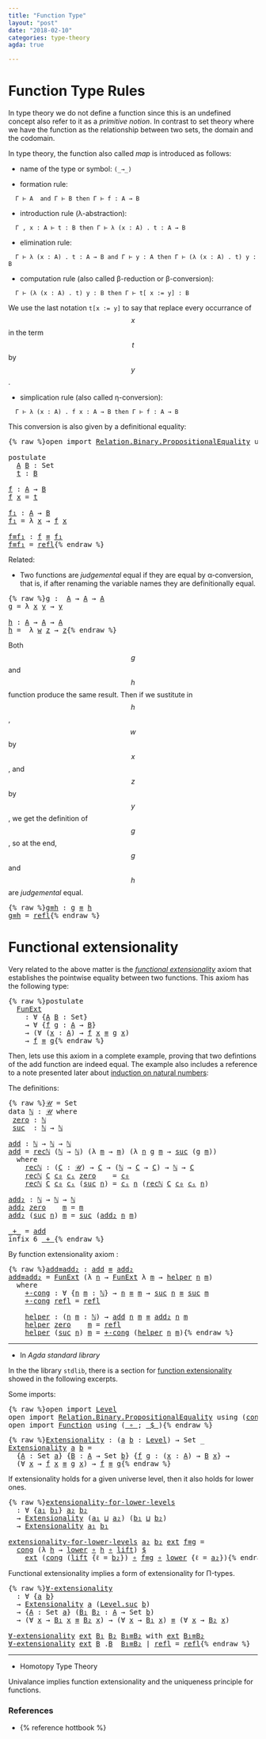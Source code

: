 ```yaml
---
title: "Function Type"
layout: "post"
date: "2018-02-10"
categories: type-theory
agda: true

---
```


# Function Type Rules

In type theory we do not define a function since this is an undefined concept
also refer to it as a *primitive notion*. In contrast to set theory where we
have the function as the relationship between two sets, the domain and the
codomain.

In type theory, the function also called *map* is introduced as follows:

+ name of the type or symbol: `(_→_)`

+ formation rule:
```
  Γ ⊢ A  and Γ ⊢ B then Γ ⊢ f : A → B
```

+ introduction rule (λ-abstraction):
```
  Γ , x : A ⊢ t : B then Γ ⊢ λ (x : A) . t : A → B
```

+ elimination rule:
```
  Γ ⊢ λ (x : A) . t : A → B and Γ ⊢ y : A then Γ ⊢ (λ (x : A) . t) y : B
```

+ computation rule (also called β-reduction or β-conversion):
```
  Γ ⊢ (λ (x : A) . t) y : B then Γ ⊢ t[ x := y] : B
```
We use the last notation `t[x := y]` to say that replace every occurrance of
$$x$$ in the term $$t$$ by $$y$$.

+ simplication rule (also called η-conversion):
```
  Γ ⊢ λ (x : A) . f x : A → B then Γ ⊢ f : A → B
```
  This conversion is also given by a definitional equality:

<pre class="Agda">{% raw %}<a id="1157" class="Keyword">open</a> <a id="1162" class="Keyword">import</a> <a id="1169" href="https://agda.github.io/agda-stdlib/Relation.Binary.PropositionalEquality.html" class="Module">Relation.Binary.PropositionalEquality</a> <a id="1207" class="Keyword">using</a> <a id="1213" class="Symbol">(</a><a id="1214" href="https://agda.github.io/agda-stdlib/Agda.Builtin.Equality.html#83" class="Datatype Operator">_≡_</a><a id="1217" class="Symbol">;</a> <a id="1219" href="https://agda.github.io/agda-stdlib/Agda.Builtin.Equality.html#140" class="InductiveConstructor">refl</a><a id="1223" class="Symbol">)</a>

<a id="1226" class="Keyword">postulate</a>
  <a id="A"></a><a id="1238" href="{% endraw %}{% link _posts/2018-02-10-functions-in-type-theory.md %}{% raw %}#1238" class="Postulate">A</a> <a id="B"></a><a id="1240" href="{% endraw %}{% link _posts/2018-02-10-functions-in-type-theory.md %}{% raw %}#1240" class="Postulate">B</a> <a id="1242" class="Symbol">:</a> <a id="1244" class="PrimitiveType">Set</a>
  <a id="t"></a><a id="1250" href="{% endraw %}{% link _posts/2018-02-10-functions-in-type-theory.md %}{% raw %}#1250" class="Postulate">t</a> <a id="1252" class="Symbol">:</a> <a id="1254" href="{% endraw %}{% link _posts/2018-02-10-functions-in-type-theory.md %}{% raw %}#1240" class="Postulate">B</a>

<a id="f"></a><a id="1257" href="{% endraw %}{% link _posts/2018-02-10-functions-in-type-theory.md %}{% raw %}#1257" class="Function">f</a> <a id="1259" class="Symbol">:</a> <a id="1261" href="{% endraw %}{% link _posts/2018-02-10-functions-in-type-theory.md %}{% raw %}#1238" class="Postulate">A</a> <a id="1263" class="Symbol">→</a> <a id="1265" href="{% endraw %}{% link _posts/2018-02-10-functions-in-type-theory.md %}{% raw %}#1240" class="Postulate">B</a>
<a id="1267" href="{% endraw %}{% link _posts/2018-02-10-functions-in-type-theory.md %}{% raw %}#1257" class="Function">f</a> <a id="1269" href="{% endraw %}{% link _posts/2018-02-10-functions-in-type-theory.md %}{% raw %}#1269" class="Bound">x</a> <a id="1271" class="Symbol">=</a> <a id="1273" href="{% endraw %}{% link _posts/2018-02-10-functions-in-type-theory.md %}{% raw %}#1250" class="Postulate">t</a>

<a id="f₁"></a><a id="1276" href="{% endraw %}{% link _posts/2018-02-10-functions-in-type-theory.md %}{% raw %}#1276" class="Function">f₁</a> <a id="1279" class="Symbol">:</a> <a id="1281" href="{% endraw %}{% link _posts/2018-02-10-functions-in-type-theory.md %}{% raw %}#1238" class="Postulate">A</a> <a id="1283" class="Symbol">→</a> <a id="1285" href="{% endraw %}{% link _posts/2018-02-10-functions-in-type-theory.md %}{% raw %}#1240" class="Postulate">B</a>
<a id="1287" href="{% endraw %}{% link _posts/2018-02-10-functions-in-type-theory.md %}{% raw %}#1276" class="Function">f₁</a> <a id="1290" class="Symbol">=</a> <a id="1292" class="Symbol">λ</a> <a id="1294" href="{% endraw %}{% link _posts/2018-02-10-functions-in-type-theory.md %}{% raw %}#1294" class="Bound">x</a> <a id="1296" class="Symbol">→</a> <a id="1298" href="{% endraw %}{% link _posts/2018-02-10-functions-in-type-theory.md %}{% raw %}#1257" class="Function">f</a> <a id="1300" href="{% endraw %}{% link _posts/2018-02-10-functions-in-type-theory.md %}{% raw %}#1294" class="Bound">x</a>

<a id="f≡f₁"></a><a id="1303" href="{% endraw %}{% link _posts/2018-02-10-functions-in-type-theory.md %}{% raw %}#1303" class="Function">f≡f₁</a> <a id="1308" class="Symbol">:</a> <a id="1310" href="{% endraw %}{% link _posts/2018-02-10-functions-in-type-theory.md %}{% raw %}#1257" class="Function">f</a> <a id="1312" href="https://agda.github.io/agda-stdlib/Agda.Builtin.Equality.html#83" class="Datatype Operator">≡</a> <a id="1314" href="{% endraw %}{% link _posts/2018-02-10-functions-in-type-theory.md %}{% raw %}#1276" class="Function">f₁</a>
<a id="1317" href="{% endraw %}{% link _posts/2018-02-10-functions-in-type-theory.md %}{% raw %}#1303" class="Function">f≡f₁</a> <a id="1322" class="Symbol">=</a> <a id="1324" href="https://agda.github.io/agda-stdlib/Agda.Builtin.Equality.html#140" class="InductiveConstructor">refl</a>{% endraw %}</pre>

Related:

+ Two functions are *judgemental* equal if they are equal by α-conversion,
that is, if after renaming the variable names they are definitionally equal.

<pre class="Agda">{% raw %}<a id="g"></a><a id="1517" href="{% endraw %}{% link _posts/2018-02-10-functions-in-type-theory.md %}{% raw %}#1517" class="Function">g</a> <a id="1519" class="Symbol">:</a>  <a id="1522" href="{% endraw %}{% link _posts/2018-02-10-functions-in-type-theory.md %}{% raw %}#1238" class="Postulate">A</a> <a id="1524" class="Symbol">→</a> <a id="1526" href="{% endraw %}{% link _posts/2018-02-10-functions-in-type-theory.md %}{% raw %}#1238" class="Postulate">A</a> <a id="1528" class="Symbol">→</a> <a id="1530" href="{% endraw %}{% link _posts/2018-02-10-functions-in-type-theory.md %}{% raw %}#1238" class="Postulate">A</a>
<a id="1532" href="{% endraw %}{% link _posts/2018-02-10-functions-in-type-theory.md %}{% raw %}#1517" class="Function">g</a> <a id="1534" class="Symbol">=</a> <a id="1536" class="Symbol">λ</a> <a id="1538" href="{% endraw %}{% link _posts/2018-02-10-functions-in-type-theory.md %}{% raw %}#1538" class="Bound">x</a> <a id="1540" href="{% endraw %}{% link _posts/2018-02-10-functions-in-type-theory.md %}{% raw %}#1540" class="Bound">y</a> <a id="1542" class="Symbol">→</a> <a id="1544" href="{% endraw %}{% link _posts/2018-02-10-functions-in-type-theory.md %}{% raw %}#1540" class="Bound">y</a>

<a id="h"></a><a id="1547" href="{% endraw %}{% link _posts/2018-02-10-functions-in-type-theory.md %}{% raw %}#1547" class="Function">h</a> <a id="1549" class="Symbol">:</a> <a id="1551" href="{% endraw %}{% link _posts/2018-02-10-functions-in-type-theory.md %}{% raw %}#1238" class="Postulate">A</a> <a id="1553" class="Symbol">→</a> <a id="1555" href="{% endraw %}{% link _posts/2018-02-10-functions-in-type-theory.md %}{% raw %}#1238" class="Postulate">A</a> <a id="1557" class="Symbol">→</a> <a id="1559" href="{% endraw %}{% link _posts/2018-02-10-functions-in-type-theory.md %}{% raw %}#1238" class="Postulate">A</a>
<a id="1561" href="{% endraw %}{% link _posts/2018-02-10-functions-in-type-theory.md %}{% raw %}#1547" class="Function">h</a> <a id="1563" class="Symbol">=</a>  <a id="1566" class="Symbol">λ</a> <a id="1568" href="{% endraw %}{% link _posts/2018-02-10-functions-in-type-theory.md %}{% raw %}#1568" class="Bound">w</a> <a id="1570" href="{% endraw %}{% link _posts/2018-02-10-functions-in-type-theory.md %}{% raw %}#1570" class="Bound">z</a> <a id="1572" class="Symbol">→</a> <a id="1574" href="{% endraw %}{% link _posts/2018-02-10-functions-in-type-theory.md %}{% raw %}#1570" class="Bound">z</a>{% endraw %}</pre>

Both $$g$$ and $$h$$ function produce the same result.
Then if we sustitute in $$h$$, $$w$$ by $$x$$, and $$z$$ by $$y$$,
we get the definition of $$g$$, so at the end, $$g$$ and $$h$$ are
*judgemental* equal.

<pre class="Agda">{% raw %}<a id="g≡h"></a><a id="1812" href="{% endraw %}{% link _posts/2018-02-10-functions-in-type-theory.md %}{% raw %}#1812" class="Function">g≡h</a> <a id="1816" class="Symbol">:</a> <a id="1818" href="{% endraw %}{% link _posts/2018-02-10-functions-in-type-theory.md %}{% raw %}#1517" class="Function">g</a> <a id="1820" href="https://agda.github.io/agda-stdlib/Agda.Builtin.Equality.html#83" class="Datatype Operator">≡</a> <a id="1822" href="{% endraw %}{% link _posts/2018-02-10-functions-in-type-theory.md %}{% raw %}#1547" class="Function">h</a>
<a id="1824" href="{% endraw %}{% link _posts/2018-02-10-functions-in-type-theory.md %}{% raw %}#1812" class="Function">g≡h</a> <a id="1828" class="Symbol">=</a> <a id="1830" href="https://agda.github.io/agda-stdlib/Agda.Builtin.Equality.html#140" class="InductiveConstructor">refl</a>{% endraw %}</pre>

# Functional extensionality

Very related to the above matter is the [*functional extensionality*](https://ncatlab.org/nlab/show/function+extensionality)
axiom that establishes the pointwise equality between two functions.
This axiom has the following type:

<pre class="Agda">{% raw %}<a id="2119" class="Keyword">postulate</a>
  <a id="FunExt"></a><a id="2131" href="{% endraw %}{% link _posts/2018-02-10-functions-in-type-theory.md %}{% raw %}#2131" class="Postulate">FunExt</a>
    <a id="2142" class="Symbol">:</a> <a id="2144" class="Symbol">∀</a> <a id="2146" class="Symbol">{</a><a id="2147" href="{% endraw %}{% link _posts/2018-02-10-functions-in-type-theory.md %}{% raw %}#2147" class="Bound">A</a> <a id="2149" href="{% endraw %}{% link _posts/2018-02-10-functions-in-type-theory.md %}{% raw %}#2149" class="Bound">B</a> <a id="2151" class="Symbol">:</a> <a id="2153" class="PrimitiveType">Set</a><a id="2156" class="Symbol">}</a>
    <a id="2162" class="Symbol">→</a> <a id="2164" class="Symbol">∀</a> <a id="2166" class="Symbol">{</a><a id="2167" href="{% endraw %}{% link _posts/2018-02-10-functions-in-type-theory.md %}{% raw %}#2167" class="Bound">f</a> <a id="2169" href="{% endraw %}{% link _posts/2018-02-10-functions-in-type-theory.md %}{% raw %}#2169" class="Bound">g</a> <a id="2171" class="Symbol">:</a> <a id="2173" href="{% endraw %}{% link _posts/2018-02-10-functions-in-type-theory.md %}{% raw %}#2147" class="Bound">A</a> <a id="2175" class="Symbol">→</a> <a id="2177" href="{% endraw %}{% link _posts/2018-02-10-functions-in-type-theory.md %}{% raw %}#2149" class="Bound">B</a><a id="2178" class="Symbol">}</a>
    <a id="2184" class="Symbol">→</a> <a id="2186" class="Symbol">(∀</a> <a id="2189" class="Symbol">(</a><a id="2190" href="{% endraw %}{% link _posts/2018-02-10-functions-in-type-theory.md %}{% raw %}#2190" class="Bound">x</a> <a id="2192" class="Symbol">:</a> <a id="2194" href="{% endraw %}{% link _posts/2018-02-10-functions-in-type-theory.md %}{% raw %}#2147" class="Bound">A</a><a id="2195" class="Symbol">)</a> <a id="2197" class="Symbol">→</a> <a id="2199" href="{% endraw %}{% link _posts/2018-02-10-functions-in-type-theory.md %}{% raw %}#2167" class="Bound">f</a> <a id="2201" href="{% endraw %}{% link _posts/2018-02-10-functions-in-type-theory.md %}{% raw %}#2190" class="Bound">x</a> <a id="2203" href="https://agda.github.io/agda-stdlib/Agda.Builtin.Equality.html#83" class="Datatype Operator">≡</a> <a id="2205" href="{% endraw %}{% link _posts/2018-02-10-functions-in-type-theory.md %}{% raw %}#2169" class="Bound">g</a> <a id="2207" href="{% endraw %}{% link _posts/2018-02-10-functions-in-type-theory.md %}{% raw %}#2190" class="Bound">x</a><a id="2208" class="Symbol">)</a>
    <a id="2214" class="Symbol">→</a> <a id="2216" href="{% endraw %}{% link _posts/2018-02-10-functions-in-type-theory.md %}{% raw %}#2167" class="Bound">f</a> <a id="2218" href="https://agda.github.io/agda-stdlib/Agda.Builtin.Equality.html#83" class="Datatype Operator">≡</a> <a id="2220" href="{% endraw %}{% link _posts/2018-02-10-functions-in-type-theory.md %}{% raw %}#2169" class="Bound">g</a>{% endraw %}</pre>

Then, lets use this axiom in a complete example, proving that two defintions
of the add function are indeed equal. The example also includes a reference
to a note presented later about
[induction on natural numbers](https://jonaprieto.github.io/2018/02/14/induction-on-identity-types/):

The definitions:

<pre class="Agda">{% raw %}<a id="𝒰"></a><a id="2553" href="{% endraw %}{% link _posts/2018-02-10-functions-in-type-theory.md %}{% raw %}#2553" class="Function">𝒰</a> <a id="2555" class="Symbol">=</a> <a id="2557" class="PrimitiveType">Set</a>
<a id="2561" class="Keyword">data</a> <a id="ℕ"></a><a id="2566" href="{% endraw %}{% link _posts/2018-02-10-functions-in-type-theory.md %}{% raw %}#2566" class="Datatype">ℕ</a> <a id="2568" class="Symbol">:</a> <a id="2570" href="{% endraw %}{% link _posts/2018-02-10-functions-in-type-theory.md %}{% raw %}#2553" class="Function">𝒰</a> <a id="2572" class="Keyword">where</a>
 <a id="ℕ.zero"></a><a id="2579" href="{% endraw %}{% link _posts/2018-02-10-functions-in-type-theory.md %}{% raw %}#2579" class="InductiveConstructor">zero</a> <a id="2584" class="Symbol">:</a> <a id="2586" href="{% endraw %}{% link _posts/2018-02-10-functions-in-type-theory.md %}{% raw %}#2566" class="Datatype">ℕ</a>
 <a id="ℕ.suc"></a><a id="2589" href="{% endraw %}{% link _posts/2018-02-10-functions-in-type-theory.md %}{% raw %}#2589" class="InductiveConstructor">suc</a>  <a id="2594" class="Symbol">:</a> <a id="2596" href="{% endraw %}{% link _posts/2018-02-10-functions-in-type-theory.md %}{% raw %}#2566" class="Datatype">ℕ</a> <a id="2598" class="Symbol">→</a> <a id="2600" href="{% endraw %}{% link _posts/2018-02-10-functions-in-type-theory.md %}{% raw %}#2566" class="Datatype">ℕ</a>

<a id="add"></a><a id="2603" href="{% endraw %}{% link _posts/2018-02-10-functions-in-type-theory.md %}{% raw %}#2603" class="Function">add</a> <a id="2607" class="Symbol">:</a> <a id="2609" href="{% endraw %}{% link _posts/2018-02-10-functions-in-type-theory.md %}{% raw %}#2566" class="Datatype">ℕ</a> <a id="2611" class="Symbol">→</a> <a id="2613" href="{% endraw %}{% link _posts/2018-02-10-functions-in-type-theory.md %}{% raw %}#2566" class="Datatype">ℕ</a> <a id="2615" class="Symbol">→</a> <a id="2617" href="{% endraw %}{% link _posts/2018-02-10-functions-in-type-theory.md %}{% raw %}#2566" class="Datatype">ℕ</a>
<a id="2619" href="{% endraw %}{% link _posts/2018-02-10-functions-in-type-theory.md %}{% raw %}#2603" class="Function">add</a> <a id="2623" class="Symbol">=</a> <a id="2625" href="{% endraw %}{% link _posts/2018-02-10-functions-in-type-theory.md %}{% raw %}#2682" class="Function">recℕ</a> <a id="2630" class="Symbol">(</a><a id="2631" href="{% endraw %}{% link _posts/2018-02-10-functions-in-type-theory.md %}{% raw %}#2566" class="Datatype">ℕ</a> <a id="2633" class="Symbol">→</a> <a id="2635" href="{% endraw %}{% link _posts/2018-02-10-functions-in-type-theory.md %}{% raw %}#2566" class="Datatype">ℕ</a><a id="2636" class="Symbol">)</a> <a id="2638" class="Symbol">(λ</a> <a id="2641" href="{% endraw %}{% link _posts/2018-02-10-functions-in-type-theory.md %}{% raw %}#2641" class="Bound">m</a> <a id="2643" class="Symbol">→</a> <a id="2645" href="{% endraw %}{% link _posts/2018-02-10-functions-in-type-theory.md %}{% raw %}#2641" class="Bound">m</a><a id="2646" class="Symbol">)</a> <a id="2648" class="Symbol">(λ</a> <a id="2651" href="{% endraw %}{% link _posts/2018-02-10-functions-in-type-theory.md %}{% raw %}#2651" class="Bound">n</a> <a id="2653" href="{% endraw %}{% link _posts/2018-02-10-functions-in-type-theory.md %}{% raw %}#2653" class="Bound">g</a> <a id="2655" href="{% endraw %}{% link _posts/2018-02-10-functions-in-type-theory.md %}{% raw %}#2655" class="Bound">m</a> <a id="2657" class="Symbol">→</a> <a id="2659" href="{% endraw %}{% link _posts/2018-02-10-functions-in-type-theory.md %}{% raw %}#2589" class="InductiveConstructor">suc</a> <a id="2663" class="Symbol">(</a><a id="2664" href="{% endraw %}{% link _posts/2018-02-10-functions-in-type-theory.md %}{% raw %}#2653" class="Bound">g</a> <a id="2666" href="{% endraw %}{% link _posts/2018-02-10-functions-in-type-theory.md %}{% raw %}#2655" class="Bound">m</a><a id="2667" class="Symbol">))</a>
  <a id="2672" class="Keyword">where</a>
    <a id="2682" href="{% endraw %}{% link _posts/2018-02-10-functions-in-type-theory.md %}{% raw %}#2682" class="Function">recℕ</a> <a id="2687" class="Symbol">:</a> <a id="2689" class="Symbol">(</a><a id="2690" href="{% endraw %}{% link _posts/2018-02-10-functions-in-type-theory.md %}{% raw %}#2690" class="Bound">C</a> <a id="2692" class="Symbol">:</a> <a id="2694" href="{% endraw %}{% link _posts/2018-02-10-functions-in-type-theory.md %}{% raw %}#2553" class="Function">𝒰</a><a id="2695" class="Symbol">)</a> <a id="2697" class="Symbol">→</a> <a id="2699" href="{% endraw %}{% link _posts/2018-02-10-functions-in-type-theory.md %}{% raw %}#2690" class="Bound">C</a> <a id="2701" class="Symbol">→</a> <a id="2703" class="Symbol">(</a><a id="2704" href="{% endraw %}{% link _posts/2018-02-10-functions-in-type-theory.md %}{% raw %}#2566" class="Datatype">ℕ</a> <a id="2706" class="Symbol">→</a> <a id="2708" href="{% endraw %}{% link _posts/2018-02-10-functions-in-type-theory.md %}{% raw %}#2690" class="Bound">C</a> <a id="2710" class="Symbol">→</a> <a id="2712" href="{% endraw %}{% link _posts/2018-02-10-functions-in-type-theory.md %}{% raw %}#2690" class="Bound">C</a><a id="2713" class="Symbol">)</a> <a id="2715" class="Symbol">→</a> <a id="2717" href="{% endraw %}{% link _posts/2018-02-10-functions-in-type-theory.md %}{% raw %}#2566" class="Datatype">ℕ</a> <a id="2719" class="Symbol">→</a> <a id="2721" href="{% endraw %}{% link _posts/2018-02-10-functions-in-type-theory.md %}{% raw %}#2690" class="Bound">C</a>
    <a id="2727" href="{% endraw %}{% link _posts/2018-02-10-functions-in-type-theory.md %}{% raw %}#2682" class="Function">recℕ</a> <a id="2732" href="{% endraw %}{% link _posts/2018-02-10-functions-in-type-theory.md %}{% raw %}#2732" class="Bound">C</a> <a id="2734" href="{% endraw %}{% link _posts/2018-02-10-functions-in-type-theory.md %}{% raw %}#2734" class="Bound">c₀</a> <a id="2737" href="{% endraw %}{% link _posts/2018-02-10-functions-in-type-theory.md %}{% raw %}#2737" class="Bound">cₛ</a> <a id="2740" href="{% endraw %}{% link _posts/2018-02-10-functions-in-type-theory.md %}{% raw %}#2579" class="InductiveConstructor">zero</a>    <a id="2748" class="Symbol">=</a> <a id="2750" href="{% endraw %}{% link _posts/2018-02-10-functions-in-type-theory.md %}{% raw %}#2734" class="Bound">c₀</a>
    <a id="2757" href="{% endraw %}{% link _posts/2018-02-10-functions-in-type-theory.md %}{% raw %}#2682" class="Function">recℕ</a> <a id="2762" href="{% endraw %}{% link _posts/2018-02-10-functions-in-type-theory.md %}{% raw %}#2762" class="Bound">C</a> <a id="2764" href="{% endraw %}{% link _posts/2018-02-10-functions-in-type-theory.md %}{% raw %}#2764" class="Bound">c₀</a> <a id="2767" href="{% endraw %}{% link _posts/2018-02-10-functions-in-type-theory.md %}{% raw %}#2767" class="Bound">cₛ</a> <a id="2770" class="Symbol">(</a><a id="2771" href="{% endraw %}{% link _posts/2018-02-10-functions-in-type-theory.md %}{% raw %}#2589" class="InductiveConstructor">suc</a> <a id="2775" href="{% endraw %}{% link _posts/2018-02-10-functions-in-type-theory.md %}{% raw %}#2775" class="Bound">n</a><a id="2776" class="Symbol">)</a> <a id="2778" class="Symbol">=</a> <a id="2780" href="{% endraw %}{% link _posts/2018-02-10-functions-in-type-theory.md %}{% raw %}#2767" class="Bound">cₛ</a> <a id="2783" href="{% endraw %}{% link _posts/2018-02-10-functions-in-type-theory.md %}{% raw %}#2775" class="Bound">n</a> <a id="2785" class="Symbol">(</a><a id="2786" href="{% endraw %}{% link _posts/2018-02-10-functions-in-type-theory.md %}{% raw %}#2682" class="Function">recℕ</a> <a id="2791" href="{% endraw %}{% link _posts/2018-02-10-functions-in-type-theory.md %}{% raw %}#2762" class="Bound">C</a> <a id="2793" href="{% endraw %}{% link _posts/2018-02-10-functions-in-type-theory.md %}{% raw %}#2764" class="Bound">c₀</a> <a id="2796" href="{% endraw %}{% link _posts/2018-02-10-functions-in-type-theory.md %}{% raw %}#2767" class="Bound">cₛ</a> <a id="2799" href="{% endraw %}{% link _posts/2018-02-10-functions-in-type-theory.md %}{% raw %}#2775" class="Bound">n</a><a id="2800" class="Symbol">)</a>

<a id="add₂"></a><a id="2803" href="{% endraw %}{% link _posts/2018-02-10-functions-in-type-theory.md %}{% raw %}#2803" class="Function">add₂</a> <a id="2808" class="Symbol">:</a> <a id="2810" href="{% endraw %}{% link _posts/2018-02-10-functions-in-type-theory.md %}{% raw %}#2566" class="Datatype">ℕ</a> <a id="2812" class="Symbol">→</a> <a id="2814" href="{% endraw %}{% link _posts/2018-02-10-functions-in-type-theory.md %}{% raw %}#2566" class="Datatype">ℕ</a> <a id="2816" class="Symbol">→</a> <a id="2818" href="{% endraw %}{% link _posts/2018-02-10-functions-in-type-theory.md %}{% raw %}#2566" class="Datatype">ℕ</a>
<a id="2820" href="{% endraw %}{% link _posts/2018-02-10-functions-in-type-theory.md %}{% raw %}#2803" class="Function">add₂</a> <a id="2825" href="{% endraw %}{% link _posts/2018-02-10-functions-in-type-theory.md %}{% raw %}#2579" class="InductiveConstructor">zero</a>    <a id="2833" href="{% endraw %}{% link _posts/2018-02-10-functions-in-type-theory.md %}{% raw %}#2833" class="Bound">m</a> <a id="2835" class="Symbol">=</a> <a id="2837" href="{% endraw %}{% link _posts/2018-02-10-functions-in-type-theory.md %}{% raw %}#2833" class="Bound">m</a>
<a id="2839" href="{% endraw %}{% link _posts/2018-02-10-functions-in-type-theory.md %}{% raw %}#2803" class="Function">add₂</a> <a id="2844" class="Symbol">(</a><a id="2845" href="{% endraw %}{% link _posts/2018-02-10-functions-in-type-theory.md %}{% raw %}#2589" class="InductiveConstructor">suc</a> <a id="2849" href="{% endraw %}{% link _posts/2018-02-10-functions-in-type-theory.md %}{% raw %}#2849" class="Bound">n</a><a id="2850" class="Symbol">)</a> <a id="2852" href="{% endraw %}{% link _posts/2018-02-10-functions-in-type-theory.md %}{% raw %}#2852" class="Bound">m</a> <a id="2854" class="Symbol">=</a> <a id="2856" href="{% endraw %}{% link _posts/2018-02-10-functions-in-type-theory.md %}{% raw %}#2589" class="InductiveConstructor">suc</a> <a id="2860" class="Symbol">(</a><a id="2861" href="{% endraw %}{% link _posts/2018-02-10-functions-in-type-theory.md %}{% raw %}#2803" class="Function">add₂</a> <a id="2866" href="{% endraw %}{% link _posts/2018-02-10-functions-in-type-theory.md %}{% raw %}#2849" class="Bound">n</a> <a id="2868" href="{% endraw %}{% link _posts/2018-02-10-functions-in-type-theory.md %}{% raw %}#2852" class="Bound">m</a><a id="2869" class="Symbol">)</a>

<a id="_+_"></a><a id="2872" href="{% endraw %}{% link _posts/2018-02-10-functions-in-type-theory.md %}{% raw %}#2872" class="Function Operator">_+_</a> <a id="2876" class="Symbol">=</a> <a id="2878" href="{% endraw %}{% link _posts/2018-02-10-functions-in-type-theory.md %}{% raw %}#2603" class="Function">add</a>
<a id="2882" class="Keyword">infix</a> <a id="2888" class="Number">6</a> <a id="2890" href="{% endraw %}{% link _posts/2018-02-10-functions-in-type-theory.md %}{% raw %}#2872" class="Function Operator">_+_</a>{% endraw %}</pre>

By function extensionality axiom :

<pre class="Agda">{% raw %}<a id="add≡add₂"></a><a id="2955" href="{% endraw %}{% link _posts/2018-02-10-functions-in-type-theory.md %}{% raw %}#2955" class="Function">add≡add₂</a> <a id="2964" class="Symbol">:</a> <a id="2966" href="{% endraw %}{% link _posts/2018-02-10-functions-in-type-theory.md %}{% raw %}#2603" class="Function">add</a> <a id="2970" href="https://agda.github.io/agda-stdlib/Agda.Builtin.Equality.html#83" class="Datatype Operator">≡</a> <a id="2972" href="{% endraw %}{% link _posts/2018-02-10-functions-in-type-theory.md %}{% raw %}#2803" class="Function">add₂</a>
<a id="2977" href="{% endraw %}{% link _posts/2018-02-10-functions-in-type-theory.md %}{% raw %}#2955" class="Function">add≡add₂</a> <a id="2986" class="Symbol">=</a> <a id="2988" href="{% endraw %}{% link _posts/2018-02-10-functions-in-type-theory.md %}{% raw %}#2131" class="Postulate">FunExt</a> <a id="2995" class="Symbol">(λ</a> <a id="2998" href="{% endraw %}{% link _posts/2018-02-10-functions-in-type-theory.md %}{% raw %}#2998" class="Bound">n</a> <a id="3000" class="Symbol">→</a> <a id="3002" href="{% endraw %}{% link _posts/2018-02-10-functions-in-type-theory.md %}{% raw %}#2131" class="Postulate">FunExt</a> <a id="3009" class="Symbol">λ</a> <a id="3011" href="{% endraw %}{% link _posts/2018-02-10-functions-in-type-theory.md %}{% raw %}#3011" class="Bound">m</a> <a id="3013" class="Symbol">→</a> <a id="3015" href="{% endraw %}{% link _posts/2018-02-10-functions-in-type-theory.md %}{% raw %}#3112" class="Function">helper</a> <a id="3022" href="{% endraw %}{% link _posts/2018-02-10-functions-in-type-theory.md %}{% raw %}#2998" class="Bound">n</a> <a id="3024" href="{% endraw %}{% link _posts/2018-02-10-functions-in-type-theory.md %}{% raw %}#3011" class="Bound">m</a><a id="3025" class="Symbol">)</a>
  <a id="3029" class="Keyword">where</a>
    <a id="3039" href="{% endraw %}{% link _posts/2018-02-10-functions-in-type-theory.md %}{% raw %}#3039" class="Function">+-cong</a> <a id="3046" class="Symbol">:</a> <a id="3048" class="Symbol">∀</a> <a id="3050" class="Symbol">{</a><a id="3051" href="{% endraw %}{% link _posts/2018-02-10-functions-in-type-theory.md %}{% raw %}#3051" class="Bound">n</a> <a id="3053" href="{% endraw %}{% link _posts/2018-02-10-functions-in-type-theory.md %}{% raw %}#3053" class="Bound">m</a> <a id="3055" class="Symbol">:</a> <a id="3057" href="{% endraw %}{% link _posts/2018-02-10-functions-in-type-theory.md %}{% raw %}#2566" class="Datatype">ℕ</a><a id="3058" class="Symbol">}</a> <a id="3060" class="Symbol">→</a> <a id="3062" href="{% endraw %}{% link _posts/2018-02-10-functions-in-type-theory.md %}{% raw %}#3051" class="Bound">n</a> <a id="3064" href="https://agda.github.io/agda-stdlib/Agda.Builtin.Equality.html#83" class="Datatype Operator">≡</a> <a id="3066" href="{% endraw %}{% link _posts/2018-02-10-functions-in-type-theory.md %}{% raw %}#3053" class="Bound">m</a> <a id="3068" class="Symbol">→</a> <a id="3070" href="{% endraw %}{% link _posts/2018-02-10-functions-in-type-theory.md %}{% raw %}#2589" class="InductiveConstructor">suc</a> <a id="3074" href="{% endraw %}{% link _posts/2018-02-10-functions-in-type-theory.md %}{% raw %}#3051" class="Bound">n</a> <a id="3076" href="https://agda.github.io/agda-stdlib/Agda.Builtin.Equality.html#83" class="Datatype Operator">≡</a> <a id="3078" href="{% endraw %}{% link _posts/2018-02-10-functions-in-type-theory.md %}{% raw %}#2589" class="InductiveConstructor">suc</a> <a id="3082" href="{% endraw %}{% link _posts/2018-02-10-functions-in-type-theory.md %}{% raw %}#3053" class="Bound">m</a>
    <a id="3088" href="{% endraw %}{% link _posts/2018-02-10-functions-in-type-theory.md %}{% raw %}#3039" class="Function">+-cong</a> <a id="3095" href="https://agda.github.io/agda-stdlib/Agda.Builtin.Equality.html#140" class="InductiveConstructor">refl</a> <a id="3100" class="Symbol">=</a> <a id="3102" href="https://agda.github.io/agda-stdlib/Agda.Builtin.Equality.html#140" class="InductiveConstructor">refl</a>

    <a id="3112" href="{% endraw %}{% link _posts/2018-02-10-functions-in-type-theory.md %}{% raw %}#3112" class="Function">helper</a> <a id="3119" class="Symbol">:</a> <a id="3121" class="Symbol">(</a><a id="3122" href="{% endraw %}{% link _posts/2018-02-10-functions-in-type-theory.md %}{% raw %}#3122" class="Bound">n</a> <a id="3124" href="{% endraw %}{% link _posts/2018-02-10-functions-in-type-theory.md %}{% raw %}#3124" class="Bound">m</a> <a id="3126" class="Symbol">:</a> <a id="3128" href="{% endraw %}{% link _posts/2018-02-10-functions-in-type-theory.md %}{% raw %}#2566" class="Datatype">ℕ</a><a id="3129" class="Symbol">)</a> <a id="3131" class="Symbol">→</a> <a id="3133" href="{% endraw %}{% link _posts/2018-02-10-functions-in-type-theory.md %}{% raw %}#2603" class="Function">add</a> <a id="3137" href="{% endraw %}{% link _posts/2018-02-10-functions-in-type-theory.md %}{% raw %}#3122" class="Bound">n</a> <a id="3139" href="{% endraw %}{% link _posts/2018-02-10-functions-in-type-theory.md %}{% raw %}#3124" class="Bound">m</a> <a id="3141" href="https://agda.github.io/agda-stdlib/Agda.Builtin.Equality.html#83" class="Datatype Operator">≡</a> <a id="3143" href="{% endraw %}{% link _posts/2018-02-10-functions-in-type-theory.md %}{% raw %}#2803" class="Function">add₂</a> <a id="3148" href="{% endraw %}{% link _posts/2018-02-10-functions-in-type-theory.md %}{% raw %}#3122" class="Bound">n</a> <a id="3150" href="{% endraw %}{% link _posts/2018-02-10-functions-in-type-theory.md %}{% raw %}#3124" class="Bound">m</a>
    <a id="3156" href="{% endraw %}{% link _posts/2018-02-10-functions-in-type-theory.md %}{% raw %}#3112" class="Function">helper</a> <a id="3163" href="{% endraw %}{% link _posts/2018-02-10-functions-in-type-theory.md %}{% raw %}#2579" class="InductiveConstructor">zero</a>    <a id="3171" href="{% endraw %}{% link _posts/2018-02-10-functions-in-type-theory.md %}{% raw %}#3171" class="Bound">m</a> <a id="3173" class="Symbol">=</a> <a id="3175" href="https://agda.github.io/agda-stdlib/Agda.Builtin.Equality.html#140" class="InductiveConstructor">refl</a>
    <a id="3184" href="{% endraw %}{% link _posts/2018-02-10-functions-in-type-theory.md %}{% raw %}#3112" class="Function">helper</a> <a id="3191" class="Symbol">(</a><a id="3192" href="{% endraw %}{% link _posts/2018-02-10-functions-in-type-theory.md %}{% raw %}#2589" class="InductiveConstructor">suc</a> <a id="3196" href="{% endraw %}{% link _posts/2018-02-10-functions-in-type-theory.md %}{% raw %}#3196" class="Bound">n</a><a id="3197" class="Symbol">)</a> <a id="3199" href="{% endraw %}{% link _posts/2018-02-10-functions-in-type-theory.md %}{% raw %}#3199" class="Bound">m</a> <a id="3201" class="Symbol">=</a> <a id="3203" href="{% endraw %}{% link _posts/2018-02-10-functions-in-type-theory.md %}{% raw %}#3039" class="Function">+-cong</a> <a id="3210" class="Symbol">(</a><a id="3211" href="{% endraw %}{% link _posts/2018-02-10-functions-in-type-theory.md %}{% raw %}#3112" class="Function">helper</a> <a id="3218" href="{% endraw %}{% link _posts/2018-02-10-functions-in-type-theory.md %}{% raw %}#3196" class="Bound">n</a> <a id="3220" href="{% endraw %}{% link _posts/2018-02-10-functions-in-type-theory.md %}{% raw %}#3199" class="Bound">m</a><a id="3221" class="Symbol">)</a>{% endraw %}</pre>

-----------------------------------------------------------------------------

+ In *Agda standard library*

In the the library `stdlib`, there is a section for [function
extensionality](https://agda.github.io/agda-stdlib/Relation.Binary.PropositionalEquality.html#4385
) showed in the following excerpts.

Some imports:

<pre class="Agda">{% raw %}<a id="3570" class="Keyword">open</a> <a id="3575" class="Keyword">import</a> <a id="3582" href="https://agda.github.io/agda-stdlib/Level.html" class="Module">Level</a>
<a id="3588" class="Keyword">open</a> <a id="3593" class="Keyword">import</a> <a id="3600" href="https://agda.github.io/agda-stdlib/Relation.Binary.PropositionalEquality.html" class="Module">Relation.Binary.PropositionalEquality</a> <a id="3638" class="Keyword">using</a> <a id="3644" class="Symbol">(</a><a id="3645" href="https://agda.github.io/agda-stdlib/Relation.Binary.PropositionalEquality.html#1075" class="Function">cong</a><a id="3649" class="Symbol">)</a>
<a id="3651" class="Keyword">open</a> <a id="3656" class="Keyword">import</a> <a id="3663" href="https://agda.github.io/agda-stdlib/Function.html" class="Module">Function</a> <a id="3672" class="Keyword">using</a> <a id="3678" class="Symbol">(</a><a id="3679" href="https://agda.github.io/agda-stdlib/Function.html#759" class="Function Operator">_∘_</a><a id="3682" class="Symbol">;</a> <a id="3684" href="https://agda.github.io/agda-stdlib/Function.html#1881" class="Function Operator">_$_</a><a id="3687" class="Symbol">)</a>{% endraw %}</pre>

<pre class="Agda">{% raw %}<a id="Extensionality"></a><a id="3714" href="{% endraw %}{% link _posts/2018-02-10-functions-in-type-theory.md %}{% raw %}#3714" class="Function">Extensionality</a> <a id="3729" class="Symbol">:</a> <a id="3731" class="Symbol">(</a><a id="3732" href="{% endraw %}{% link _posts/2018-02-10-functions-in-type-theory.md %}{% raw %}#3732" class="Bound">a</a> <a id="3734" href="{% endraw %}{% link _posts/2018-02-10-functions-in-type-theory.md %}{% raw %}#3734" class="Bound">b</a> <a id="3736" class="Symbol">:</a> <a id="3738" href="Agda.Primitive.html#408" class="Postulate">Level</a><a id="3743" class="Symbol">)</a> <a id="3745" class="Symbol">→</a> <a id="3747" class="PrimitiveType">Set</a> <a id="3751" class="Symbol">_</a>
<a id="3753" href="{% endraw %}{% link _posts/2018-02-10-functions-in-type-theory.md %}{% raw %}#3714" class="Function">Extensionality</a> <a id="3768" href="{% endraw %}{% link _posts/2018-02-10-functions-in-type-theory.md %}{% raw %}#3768" class="Bound">a</a> <a id="3770" href="{% endraw %}{% link _posts/2018-02-10-functions-in-type-theory.md %}{% raw %}#3770" class="Bound">b</a> <a id="3772" class="Symbol">=</a>
  <a id="3776" class="Symbol">{</a><a id="3777" href="{% endraw %}{% link _posts/2018-02-10-functions-in-type-theory.md %}{% raw %}#3777" class="Bound">A</a> <a id="3779" class="Symbol">:</a> <a id="3781" class="PrimitiveType">Set</a> <a id="3785" href="{% endraw %}{% link _posts/2018-02-10-functions-in-type-theory.md %}{% raw %}#3768" class="Bound">a</a><a id="3786" class="Symbol">}</a> <a id="3788" class="Symbol">{</a><a id="3789" href="{% endraw %}{% link _posts/2018-02-10-functions-in-type-theory.md %}{% raw %}#3789" class="Bound">B</a> <a id="3791" class="Symbol">:</a> <a id="3793" href="{% endraw %}{% link _posts/2018-02-10-functions-in-type-theory.md %}{% raw %}#3777" class="Bound">A</a> <a id="3795" class="Symbol">→</a> <a id="3797" class="PrimitiveType">Set</a> <a id="3801" href="{% endraw %}{% link _posts/2018-02-10-functions-in-type-theory.md %}{% raw %}#3770" class="Bound">b</a><a id="3802" class="Symbol">}</a> <a id="3804" class="Symbol">{</a><a id="3805" href="{% endraw %}{% link _posts/2018-02-10-functions-in-type-theory.md %}{% raw %}#3805" class="Bound">f</a> <a id="3807" href="{% endraw %}{% link _posts/2018-02-10-functions-in-type-theory.md %}{% raw %}#3807" class="Bound">g</a> <a id="3809" class="Symbol">:</a> <a id="3811" class="Symbol">(</a><a id="3812" href="{% endraw %}{% link _posts/2018-02-10-functions-in-type-theory.md %}{% raw %}#3812" class="Bound">x</a> <a id="3814" class="Symbol">:</a> <a id="3816" href="{% endraw %}{% link _posts/2018-02-10-functions-in-type-theory.md %}{% raw %}#3777" class="Bound">A</a><a id="3817" class="Symbol">)</a> <a id="3819" class="Symbol">→</a> <a id="3821" href="{% endraw %}{% link _posts/2018-02-10-functions-in-type-theory.md %}{% raw %}#3789" class="Bound">B</a> <a id="3823" href="{% endraw %}{% link _posts/2018-02-10-functions-in-type-theory.md %}{% raw %}#3812" class="Bound">x</a><a id="3824" class="Symbol">}</a> <a id="3826" class="Symbol">→</a>
  <a id="3830" class="Symbol">(∀</a> <a id="3833" href="{% endraw %}{% link _posts/2018-02-10-functions-in-type-theory.md %}{% raw %}#3833" class="Bound">x</a> <a id="3835" class="Symbol">→</a> <a id="3837" href="{% endraw %}{% link _posts/2018-02-10-functions-in-type-theory.md %}{% raw %}#3805" class="Bound">f</a> <a id="3839" href="{% endraw %}{% link _posts/2018-02-10-functions-in-type-theory.md %}{% raw %}#3833" class="Bound">x</a> <a id="3841" href="https://agda.github.io/agda-stdlib/Agda.Builtin.Equality.html#83" class="Datatype Operator">≡</a> <a id="3843" href="{% endraw %}{% link _posts/2018-02-10-functions-in-type-theory.md %}{% raw %}#3807" class="Bound">g</a> <a id="3845" href="{% endraw %}{% link _posts/2018-02-10-functions-in-type-theory.md %}{% raw %}#3833" class="Bound">x</a><a id="3846" class="Symbol">)</a> <a id="3848" class="Symbol">→</a> <a id="3850" href="{% endraw %}{% link _posts/2018-02-10-functions-in-type-theory.md %}{% raw %}#3805" class="Bound">f</a> <a id="3852" href="https://agda.github.io/agda-stdlib/Agda.Builtin.Equality.html#83" class="Datatype Operator">≡</a> <a id="3854" href="{% endraw %}{% link _posts/2018-02-10-functions-in-type-theory.md %}{% raw %}#3807" class="Bound">g</a>{% endraw %}</pre>

If extensionality holds for a given universe level, then it also
holds for lower ones.

<pre class="Agda">{% raw %}<a id="extensionality-for-lower-levels"></a><a id="3969" href="{% endraw %}{% link _posts/2018-02-10-functions-in-type-theory.md %}{% raw %}#3969" class="Function">extensionality-for-lower-levels</a>
  <a id="4003" class="Symbol">:</a> <a id="4005" class="Symbol">∀</a> <a id="4007" class="Symbol">{</a><a id="4008" href="{% endraw %}{% link _posts/2018-02-10-functions-in-type-theory.md %}{% raw %}#4008" class="Bound">a₁</a> <a id="4011" href="{% endraw %}{% link _posts/2018-02-10-functions-in-type-theory.md %}{% raw %}#4011" class="Bound">b₁</a><a id="4013" class="Symbol">}</a> <a id="4015" href="{% endraw %}{% link _posts/2018-02-10-functions-in-type-theory.md %}{% raw %}#4015" class="Bound">a₂</a> <a id="4018" href="{% endraw %}{% link _posts/2018-02-10-functions-in-type-theory.md %}{% raw %}#4018" class="Bound">b₂</a>
  <a id="4023" class="Symbol">→</a> <a id="4025" href="{% endraw %}{% link _posts/2018-02-10-functions-in-type-theory.md %}{% raw %}#3714" class="Function">Extensionality</a> <a id="4040" class="Symbol">(</a><a id="4041" href="{% endraw %}{% link _posts/2018-02-10-functions-in-type-theory.md %}{% raw %}#4008" class="Bound">a₁</a> <a id="4044" href="Agda.Primitive.html#657" class="Primitive Operator">⊔</a> <a id="4046" href="{% endraw %}{% link _posts/2018-02-10-functions-in-type-theory.md %}{% raw %}#4015" class="Bound">a₂</a><a id="4048" class="Symbol">)</a> <a id="4050" class="Symbol">(</a><a id="4051" href="{% endraw %}{% link _posts/2018-02-10-functions-in-type-theory.md %}{% raw %}#4011" class="Bound">b₁</a> <a id="4054" href="Agda.Primitive.html#657" class="Primitive Operator">⊔</a> <a id="4056" href="{% endraw %}{% link _posts/2018-02-10-functions-in-type-theory.md %}{% raw %}#4018" class="Bound">b₂</a><a id="4058" class="Symbol">)</a>
  <a id="4062" class="Symbol">→</a> <a id="4064" href="{% endraw %}{% link _posts/2018-02-10-functions-in-type-theory.md %}{% raw %}#3714" class="Function">Extensionality</a> <a id="4079" href="{% endraw %}{% link _posts/2018-02-10-functions-in-type-theory.md %}{% raw %}#4008" class="Bound">a₁</a> <a id="4082" href="{% endraw %}{% link _posts/2018-02-10-functions-in-type-theory.md %}{% raw %}#4011" class="Bound">b₁</a>

<a id="4086" href="{% endraw %}{% link _posts/2018-02-10-functions-in-type-theory.md %}{% raw %}#3969" class="Function">extensionality-for-lower-levels</a> <a id="4118" href="{% endraw %}{% link _posts/2018-02-10-functions-in-type-theory.md %}{% raw %}#4118" class="Bound">a₂</a> <a id="4121" href="{% endraw %}{% link _posts/2018-02-10-functions-in-type-theory.md %}{% raw %}#4121" class="Bound">b₂</a> <a id="4124" href="{% endraw %}{% link _posts/2018-02-10-functions-in-type-theory.md %}{% raw %}#4124" class="Bound">ext</a> <a id="4128" href="{% endraw %}{% link _posts/2018-02-10-functions-in-type-theory.md %}{% raw %}#4128" class="Bound">f≡g</a> <a id="4132" class="Symbol">=</a>
  <a id="4136" href="https://agda.github.io/agda-stdlib/Relation.Binary.PropositionalEquality.html#1075" class="Function">cong</a> <a id="4141" class="Symbol">(λ</a> <a id="4144" href="{% endraw %}{% link _posts/2018-02-10-functions-in-type-theory.md %}{% raw %}#4144" class="Bound">h</a> <a id="4146" class="Symbol">→</a> <a id="4148" href="https://agda.github.io/agda-stdlib/Level.html#420" class="Field">lower</a> <a id="4154" href="https://agda.github.io/agda-stdlib/Function.html#759" class="Function Operator">∘</a> <a id="4156" href="{% endraw %}{% link _posts/2018-02-10-functions-in-type-theory.md %}{% raw %}#4144" class="Bound">h</a> <a id="4158" href="https://agda.github.io/agda-stdlib/Function.html#759" class="Function Operator">∘</a> <a id="4160" href="https://agda.github.io/agda-stdlib/Level.html#407" class="InductiveConstructor">lift</a><a id="4164" class="Symbol">)</a> <a id="4166" href="https://agda.github.io/agda-stdlib/Function.html#1881" class="Function Operator">$</a>
    <a id="4172" href="{% endraw %}{% link _posts/2018-02-10-functions-in-type-theory.md %}{% raw %}#4124" class="Bound">ext</a> <a id="4176" class="Symbol">(</a><a id="4177" href="https://agda.github.io/agda-stdlib/Relation.Binary.PropositionalEquality.html#1075" class="Function">cong</a> <a id="4182" class="Symbol">(</a><a id="4183" href="https://agda.github.io/agda-stdlib/Level.html#407" class="InductiveConstructor">lift</a> <a id="4188" class="Symbol">{</a><a id="4189" class="Argument">ℓ</a> <a id="4191" class="Symbol">=</a> <a id="4193" href="{% endraw %}{% link _posts/2018-02-10-functions-in-type-theory.md %}{% raw %}#4121" class="Bound">b₂</a><a id="4195" class="Symbol">})</a> <a id="4198" href="https://agda.github.io/agda-stdlib/Function.html#759" class="Function Operator">∘</a> <a id="4200" href="{% endraw %}{% link _posts/2018-02-10-functions-in-type-theory.md %}{% raw %}#4128" class="Bound">f≡g</a> <a id="4204" href="https://agda.github.io/agda-stdlib/Function.html#759" class="Function Operator">∘</a> <a id="4206" href="https://agda.github.io/agda-stdlib/Level.html#420" class="Field">lower</a> <a id="4212" class="Symbol">{</a><a id="4213" class="Argument">ℓ</a> <a id="4215" class="Symbol">=</a> <a id="4217" href="{% endraw %}{% link _posts/2018-02-10-functions-in-type-theory.md %}{% raw %}#4118" class="Bound">a₂</a><a id="4219" class="Symbol">})</a>{% endraw %}</pre>

Functional extensionality implies a form of extensionality for
Π-types.

<pre class="Agda">{% raw %}<a id="∀-extensionality"></a><a id="4320" href="{% endraw %}{% link _posts/2018-02-10-functions-in-type-theory.md %}{% raw %}#4320" class="Function">∀-extensionality</a>
  <a id="4339" class="Symbol">:</a> <a id="4341" class="Symbol">∀</a> <a id="4343" class="Symbol">{</a><a id="4344" href="{% endraw %}{% link _posts/2018-02-10-functions-in-type-theory.md %}{% raw %}#4344" class="Bound">a</a> <a id="4346" href="{% endraw %}{% link _posts/2018-02-10-functions-in-type-theory.md %}{% raw %}#4346" class="Bound">b</a><a id="4347" class="Symbol">}</a>
  <a id="4351" class="Symbol">→</a> <a id="4353" href="{% endraw %}{% link _posts/2018-02-10-functions-in-type-theory.md %}{% raw %}#3714" class="Function">Extensionality</a> <a id="4368" href="{% endraw %}{% link _posts/2018-02-10-functions-in-type-theory.md %}{% raw %}#4344" class="Bound">a</a> <a id="4370" class="Symbol">(</a><a id="4371" href="Agda.Primitive.html#627" class="Primitive">Level.suc</a> <a id="4381" href="{% endraw %}{% link _posts/2018-02-10-functions-in-type-theory.md %}{% raw %}#4346" class="Bound">b</a><a id="4382" class="Symbol">)</a>
  <a id="4386" class="Symbol">→</a> <a id="4388" class="Symbol">{</a><a id="4389" href="{% endraw %}{% link _posts/2018-02-10-functions-in-type-theory.md %}{% raw %}#4389" class="Bound">A</a> <a id="4391" class="Symbol">:</a> <a id="4393" class="PrimitiveType">Set</a> <a id="4397" href="{% endraw %}{% link _posts/2018-02-10-functions-in-type-theory.md %}{% raw %}#4344" class="Bound">a</a><a id="4398" class="Symbol">}</a> <a id="4400" class="Symbol">(</a><a id="4401" href="{% endraw %}{% link _posts/2018-02-10-functions-in-type-theory.md %}{% raw %}#4401" class="Bound">B₁</a> <a id="4404" href="{% endraw %}{% link _posts/2018-02-10-functions-in-type-theory.md %}{% raw %}#4404" class="Bound">B₂</a> <a id="4407" class="Symbol">:</a> <a id="4409" href="{% endraw %}{% link _posts/2018-02-10-functions-in-type-theory.md %}{% raw %}#4389" class="Bound">A</a> <a id="4411" class="Symbol">→</a> <a id="4413" class="PrimitiveType">Set</a> <a id="4417" href="{% endraw %}{% link _posts/2018-02-10-functions-in-type-theory.md %}{% raw %}#4346" class="Bound">b</a><a id="4418" class="Symbol">)</a>
  <a id="4422" class="Symbol">→</a> <a id="4424" class="Symbol">(∀</a> <a id="4427" href="{% endraw %}{% link _posts/2018-02-10-functions-in-type-theory.md %}{% raw %}#4427" class="Bound">x</a> <a id="4429" class="Symbol">→</a> <a id="4431" href="{% endraw %}{% link _posts/2018-02-10-functions-in-type-theory.md %}{% raw %}#4401" class="Bound">B₁</a> <a id="4434" href="{% endraw %}{% link _posts/2018-02-10-functions-in-type-theory.md %}{% raw %}#4427" class="Bound">x</a> <a id="4436" href="https://agda.github.io/agda-stdlib/Agda.Builtin.Equality.html#83" class="Datatype Operator">≡</a> <a id="4438" href="{% endraw %}{% link _posts/2018-02-10-functions-in-type-theory.md %}{% raw %}#4404" class="Bound">B₂</a> <a id="4441" href="{% endraw %}{% link _posts/2018-02-10-functions-in-type-theory.md %}{% raw %}#4427" class="Bound">x</a><a id="4442" class="Symbol">)</a> <a id="4444" class="Symbol">→</a> <a id="4446" class="Symbol">(∀</a> <a id="4449" href="{% endraw %}{% link _posts/2018-02-10-functions-in-type-theory.md %}{% raw %}#4449" class="Bound">x</a> <a id="4451" class="Symbol">→</a> <a id="4453" href="{% endraw %}{% link _posts/2018-02-10-functions-in-type-theory.md %}{% raw %}#4401" class="Bound">B₁</a> <a id="4456" href="{% endraw %}{% link _posts/2018-02-10-functions-in-type-theory.md %}{% raw %}#4449" class="Bound">x</a><a id="4457" class="Symbol">)</a> <a id="4459" href="https://agda.github.io/agda-stdlib/Agda.Builtin.Equality.html#83" class="Datatype Operator">≡</a> <a id="4461" class="Symbol">(∀</a> <a id="4464" href="{% endraw %}{% link _posts/2018-02-10-functions-in-type-theory.md %}{% raw %}#4464" class="Bound">x</a> <a id="4466" class="Symbol">→</a> <a id="4468" href="{% endraw %}{% link _posts/2018-02-10-functions-in-type-theory.md %}{% raw %}#4404" class="Bound">B₂</a> <a id="4471" href="{% endraw %}{% link _posts/2018-02-10-functions-in-type-theory.md %}{% raw %}#4464" class="Bound">x</a><a id="4472" class="Symbol">)</a>

<a id="4475" href="{% endraw %}{% link _posts/2018-02-10-functions-in-type-theory.md %}{% raw %}#4320" class="Function">∀-extensionality</a> <a id="4492" href="{% endraw %}{% link _posts/2018-02-10-functions-in-type-theory.md %}{% raw %}#4492" class="Bound">ext</a> <a id="4496" href="{% endraw %}{% link _posts/2018-02-10-functions-in-type-theory.md %}{% raw %}#4496" class="Bound">B₁</a> <a id="4499" href="{% endraw %}{% link _posts/2018-02-10-functions-in-type-theory.md %}{% raw %}#4499" class="Bound">B₂</a> <a id="4502" href="{% endraw %}{% link _posts/2018-02-10-functions-in-type-theory.md %}{% raw %}#4502" class="Bound">B₁≡B₂</a> <a id="4508" class="Keyword">with</a> <a id="4513" href="{% endraw %}{% link _posts/2018-02-10-functions-in-type-theory.md %}{% raw %}#4492" class="Bound">ext</a> <a id="4517" href="{% endraw %}{% link _posts/2018-02-10-functions-in-type-theory.md %}{% raw %}#4502" class="Bound">B₁≡B₂</a>
<a id="4523" href="{% endraw %}{% link _posts/2018-02-10-functions-in-type-theory.md %}{% raw %}#4320" class="Function">∀-extensionality</a> <a id="4540" href="{% endraw %}{% link _posts/2018-02-10-functions-in-type-theory.md %}{% raw %}#4540" class="Bound">ext</a> <a id="4544" href="{% endraw %}{% link _posts/2018-02-10-functions-in-type-theory.md %}{% raw %}#4544" class="Bound">B</a> <a id="4546" class="DottedPattern Symbol">.</a><a id="4547" href="{% endraw %}{% link _posts/2018-02-10-functions-in-type-theory.md %}{% raw %}#4544" class="DottedPattern Bound">B</a>  <a id="4550" href="{% endraw %}{% link _posts/2018-02-10-functions-in-type-theory.md %}{% raw %}#4550" class="Bound">B₁≡B₂</a> <a id="4556" class="Symbol">|</a> <a id="4558" href="https://agda.github.io/agda-stdlib/Agda.Builtin.Equality.html#140" class="InductiveConstructor">refl</a> <a id="4563" class="Symbol">=</a> <a id="4565" href="https://agda.github.io/agda-stdlib/Agda.Builtin.Equality.html#140" class="InductiveConstructor">refl</a>{% endraw %}</pre>

-----------------------------------------------------------------------------

+ Homotopy Type Theory

<div class="todo">
Univalance implies function extensionality and the uniqueness principle for functions.
</div>

### References

- {% reference hottbook %}
